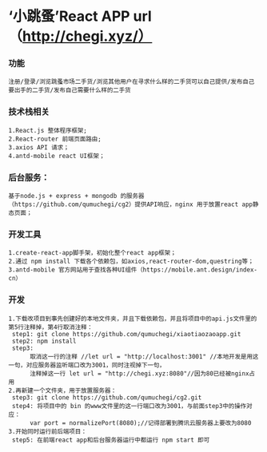  # ‘小跳蚤’React APP    url（http://chegi.xyz/）
 ### 功能
 
    注册/登录/浏览跳蚤市场二手货/浏览其他用户在寻求什么样的二手货可以自己提供/发布自己要出手的二手货/发布自己需要什么样的二手货
    
 ### 技术栈相关

    1.React.js 整体程序框架;
    2.React-router 前端页面路由;
    3.axios API 请求；
    4.antd-mobile react UI框架；
    
 ### 后台服务：
 
    基于node.js + express + mongodb 的服务器（https://github.com/qumuchegi/cg2）提供API响应，nginx 用于放置react app静态页面；
 
 ### 开发工具
 
    1.create-react-app脚手架，初始化整个react app框架；
    2.通过 npm install 下载各个依赖包，如axios,react-router-dom,questring等；
    3.antd-mobile 官方网站用于查找各种UI组件（https://mobile.ant.design/index-cn）
    
 ### 开发
 
 
    1.下载改项目到事先创建好的本地文件夹，并且下载依赖包，并且将项目中的api.js文件里的第5行注释掉，第4行取消注释：
     step1: git clone https://github.com/qumuchegi/xiaotiaozaoapp.git 
     step2: npm install
     step3: 
          取消这一行的注释 //let url = "http://localhost:3001" //本地开发是用这一句，对应服务器监听端口改为3001，同时注视掉下一句，
          注释掉这一行 let url = "http://chegi.xyz:8080"//因为80已经被nginx占用   
    2.再新建一个文件夹，用于放置服务器：
     step3: git clone https://github.com/qumuchegi/cg2.git
     step4: 将项目中的 bin 的www文件里的这一行端口改为3001，与前面step3中的操作对应：
          var port = normalizePort(8080);//记得部署到腾讯云服务器上要改为8080
    3.开始同时运行前后端项目：
     step5: 在前端react app和后台服务器运行中都运行 npm start 即可
    
 
 
